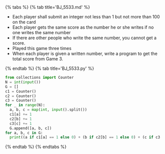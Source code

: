{% tabs %}
{% tab title='BJ_5533.md' %}

* Each player shall submit an integer not less than 1 but not more than 100 on the card
* Each player gets the same score as the number he or she writes if no one writes the same number
* If there are other people who write the same number, you cannot get a score.
* Played this game three times
* When each player is given a written number, write a program to get the total score from Game 3.

{% endtab %}
{% tab title='BJ_5533.py' %}

```py
from collections import Counter
N = int(input())
G = []
c1 = Counter()
c2 = Counter()
c3 = Counter()
for _ in range(N):
  a, b, c = map(int, input().split())
  c1[a] += 1
  c2[b] += 1
  c3[c] += 1
  G.append([a, b, c])
for a, b, c in G:
  print((a if c1[a] == 1 else 0) + (b if c2[b] == 1 else 0) + (c if c3[c] == 1 else 0))
```

{% endtab %}
{% endtabs %}